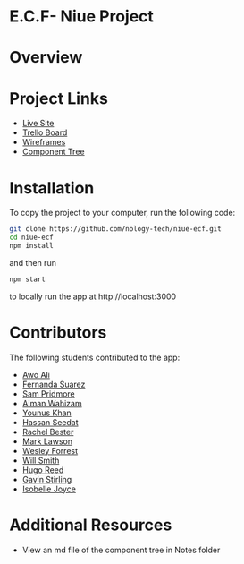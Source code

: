 # E.C.F- Niue Project

# Overview

# Project Links

- [Live Site](https://ecf-future-hub.web.app/)
- [Trello Board](https://trello.com/b/vXkrNAAj/ecf)
- [Wireframes](https://www.figma.com/file/ImHUEmoFd2UP7xDi1WKHCe/ECF---Future-Hub?node-id=376%3A644)
- [Component Tree](https://app.mural.co/invitation/mural/niueclientproject8578/1656342195507?sender=u0be897b7931cfb00fb096975&key=3719cda3-f1d6-40b9-9d69-4a52d3cc588d)

# Installation

To copy the project to your computer, run the following code:

```bash
git clone https://github.com/nology-tech/niue-ecf.git
cd niue-ecf
npm install
```

and then run

```bash
npm start
```

to locally run the app at http://localhost:3000

# Contributors

The following students contributed to the app:

- [Awo Ali](https://github.com/awo-ali)
- [Fernanda Suarez](https://github.com/Fercita06)
- [Sam Pridmore](https://github.com/sPridmore96)
- [Aiman Wahizam](https://github.com/aimanwahizam)
- [Younus Khan](https://github.com/younusk-hub)
- [Hassan Seedat](https://github.com/HassanS85)
- [Rachel Bester](https://github.com/rachel2bester)
- [Mark Lawson](https://github.com/walkonmars36)
- [Wesley Forrest](https://github.com/wesleyforrest)
- [Will Smith](https://github.com/CarapaceonBear)
- [Hugo Reed](https://github.com/HPTR)
- [Gavin Stirling](https://github.com/GavinStirling)
- [Isobelle Joyce](https://github.com/isobelleanna)

# Additional Resources

- View an md file of the component tree in Notes folder
